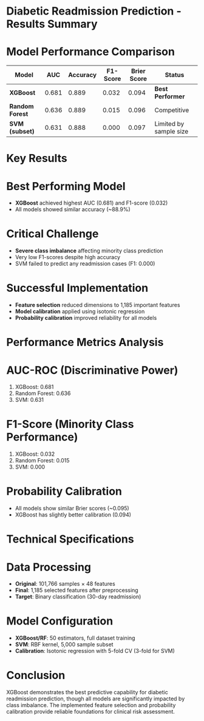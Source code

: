 # Diabetic Readmission Prediction - Results Summary

# Model Performance Comparison

| Model | AUC | Accuracy | F1-Score | Brier Score | Status |
|-------|-----|----------|----------|-------------|--------|
| **XGBoost** | 0.681 | 0.889 | 0.032 | 0.094 | **Best Performer** |
| **Random Forest** | 0.636 | 0.889 | 0.015 | 0.096 | Competitive |
| **SVM (subset)** | 0.631 | 0.888 | 0.000 | 0.097 | Limited by sample size |

# Key Results

# Best Performing Model
- **XGBoost** achieved highest AUC (0.681) and F1-score (0.032)
- All models showed similar accuracy (~88.9%)

# Critical Challenge
- **Severe class imbalance** affecting minority class prediction
- Very low F1-scores despite high accuracy
- SVM failed to predict any readmission cases (F1: 0.000)

# Successful Implementation
- **Feature selection** reduced dimensions to 1,185 important features
- **Model calibration** applied using isotonic regression
- **Probability calibration** improved reliability for all models

# Performance Metrics Analysis

# AUC-ROC (Discriminative Power)
1. XGBoost: 0.681
2. Random Forest: 0.636  
3. SVM: 0.631

# F1-Score (Minority Class Performance)
1. XGBoost: 0.032
2. Random Forest: 0.015
3. SVM: 0.000

# Probability Calibration
- All models show similar Brier scores (~0.095)
- XGBoost has slightly better calibration (0.094)

# Technical Specifications

# Data Processing
- **Original**: 101,766 samples × 48 features
- **Final**: 1,185 selected features after preprocessing
- **Target**: Binary classification (30-day readmission)

# Model Configuration
- **XGBoost/RF**: 50 estimators, full dataset training
- **SVM**: RBF kernel, 5,000 sample subset
- **Calibration**: Isotonic regression with 5-fold CV (3-fold for SVM)

# Conclusion

XGBoost demonstrates the best predictive capability for diabetic readmission prediction, though all models are significantly impacted by class imbalance. The implemented feature selection and probability calibration provide reliable foundations for clinical risk assessment.